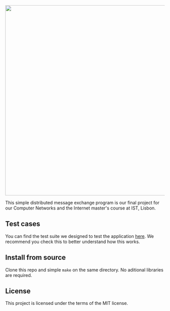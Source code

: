 <img src="http://i.imgur.com/fkOT6bY.png" width="600">

This simple distributed message exchange program is our final project for our Computer Networks and the Internet master's course at IST, Lisbon.

Test cases
--------------------

You can find the test suite we designed to test the application [here](https://github.com/pedro-abreu/rci/blob/dev/tests.md). We recommend you check this to better understand how this works.


Install from source
--------------------

Clone this repo and simple `make` on the same directory. No aditional libraries are required.


License
-------

This project is licensed under the terms of the MIT license.
